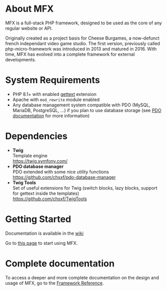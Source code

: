 # About MFX

MFX is a full-stack PHP framework, designed to be used as the core of any regular website or API.

Originally created as a project basis for Cheese Burgames, a now-defunct french independant video game studio. The first version, previously called php-micro-framework was introduced in 2013 and matured in 2016. With time, MFX has evolved into a complete framework for external developments.

# System Requirements

- PHP 8.1+ with enabled [gettext](https://www.php.net/manual/fr/book.gettext.php) extension
- Apache with `mod_rewrite` module enabled
- Any database management system compatible with PDO (MySQL, MariaDB, PostgreSQL, ...) if you plan to use database storage (see [PDO documentation](https://www.php.net/manual/en/book.pdo.php) for more information)

# Dependencies

- **Twig**\
  Template engine\
  https://twig.symfony.com/
- **PDO database manager**\
  PDO extended with some nice utility functions\
  https://github.com/chsxf/pdo-database-manager
- **Twig Tools**\
  Set of useful extensions for Twig (switch blocks, lazy blocks, support for gettext inside the templates)\
  https://github.com/chsxf/TwigTools

# Getting Started

Documentation is available in the [wiki](https://github.com/chsxf/mfx/wiki)

Go to [this page](https://github.com/chsxf/mfx/wiki/Getting-Started) to start using MFX.

# Complete documentation

To access a deeper and more complete documentation on the design and usage of MFX, go to the [Framework Reference](https://github.com/chsxf/mfx/wiki/Framework-Reference).
